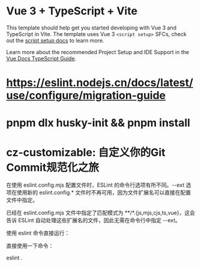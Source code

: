 # Vue 3 + TypeScript + Vite

This template should help get you started developing with Vue 3 and TypeScript in Vite. The template uses Vue 3 `<script setup>` SFCs, check out the [script setup docs](https://v3.vuejs.org/api/sfc-script-setup.html#sfc-script-setup) to learn more.

Learn more about the recommended Project Setup and IDE Support in the [Vue Docs TypeScript Guide](https://vuejs.org/guide/typescript/overview.html#project-setup).

# https://eslint.nodejs.cn/docs/latest/use/configure/migration-guide
# pnpm dlx husky-init && pnpm install
# cz-customizable: 自定义你的Git Commit规范化之旅

在使用 eslint.config.mjs 配置文件时，ESLint 的命令行选项有所不同。--ext 选项在使用新的 eslint.config.* 文件时不再可用，因为文件扩展名可以直接在配置文件中指定。

已经在 eslint.config.mjs 文件中指定了匹配模式为 **/*.{js,mjs,cjs,ts,vue}，这会告诉 ESLint 自动处理这些扩展名的文件，因此无需在命令行中指定 --ext。

使用 eslint 命令直接运行：

直接使用一下命令：

eslint .